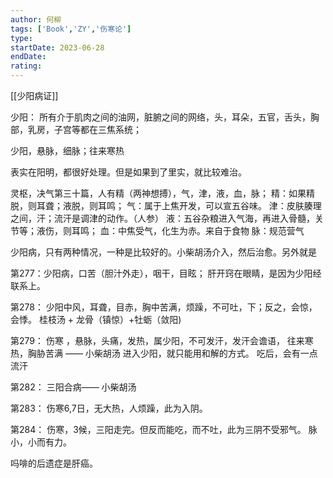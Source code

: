 ```yaml
---
author: 何柳
tags: ['Book','ZY','伤寒论']
type: 
startDate: 2023-06-28
endDate:
rating: 
---
```



[[少阳病证]] 

少阳：
所有介于肌肉之间的油网，脏腑之间的网络，头，耳朵，五官，舌头，胸部，乳房，子宫等都在三焦系统；

少阳，悬脉，细脉；往来寒热

表实在阳明，都很好处理。但是如果到了里实，就比较难治。

灵枢，决气第三十篇，人有精（两神想搏），气，津，液，血，脉；
精：如果精脱，则耳聋；液脱，则耳鸣；
气：属于上焦开发，可以宣五谷味。
津：皮肤腠理之间，汗；流汗是调津的动作。（人参）
液：五谷杂粮进入气海，再进入骨髓，关节等；液伤，则耳鸣；
血：中焦受气，化生为赤。来自于食物
脉：规范营气


少阳病，只有两种情况，一种是比较好的。小柴胡汤介入，然后治愈。另外就是











第277：少阳病，口苦（胆汁外走），咽干，目眩；
	肝开窍在眼睛，是因为少阳经联系上。


第278：
	少阳中风，耳聋，目赤，胸中苦满，烦躁，不可吐，下；反之，会惊，会悸。
	桂枝汤 + 龙骨（镇惊）+牡蛎（敛阳)


第279：
	伤寒 ，悬脉，头痛，发热，属少阳，不可发汗，发汗会谵语，
	往来寒热，胸胁苦满 —— 小柴胡汤 
	进入少阳，就只能用和解的方式。
	吃后，会有一点流汗 

第282：
	三阳合病—— 小柴胡汤 

第283：
	伤寒6,7日，无大热，人烦躁，此为入阴。

第284：
	伤寒，3候，三阳走完。但反而能吃，而不吐，此为三阴不受邪气。
	脉小，小而有力。












吗啡的后遗症是肝癌。














